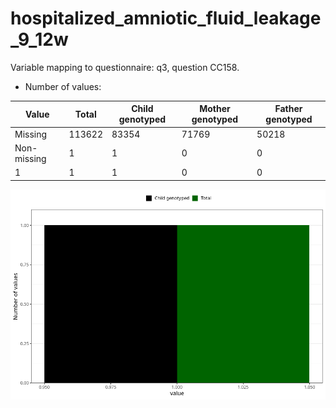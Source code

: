 # hospitalized_amniotic_fluid_leakage_9_12w
Variable mapping to questionnaire: q3, question CC158.
- Number of values:

| Value | Total | Child genotyped | Mother genotyped | Father genotyped |
| ----- | ----- | --------------- | ---------------- | ---------------- |
| Missing | 113622 | 83354 | 71769 | 50218 |
| Non-missing | 1 | 1 | 0 | 0 |
| 1 | 1 | 1 | 0 | 0 |



![](hospitalized_amniotic_fluid_leakage_9_12w_n.png)



